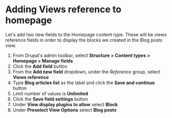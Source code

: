 # Adding Views reference to homepage

Let's add two new fields to the Homepage content type.  These will be views reference fields in order to display the blocks we created in the Blog posts view.

1. From Drupal's admin toolbar, select **Structure &gt; Content types &gt; Homepage &gt; Manage fields**
2. Click the **Add field**  button
3. From the **Add new field** dropdown, under the _Reference_ group, select **Views reference**
4. Type **Blog articles list** as the label and click the **Save and continue** button
5. Limit number of values is **Unlimited**
6. Click the **Save field settings** button
7. Under **View display plugins to allow** select **Block**
8. Under **Preselect View Options** select **Blog posts**

